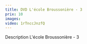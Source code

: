 ```yaml
---
title: DVD L'école Broussonière - 3
prix: 10
images:
video: 1rTnccJnzfQ
---
```


Description L'école Broussonière - 3
